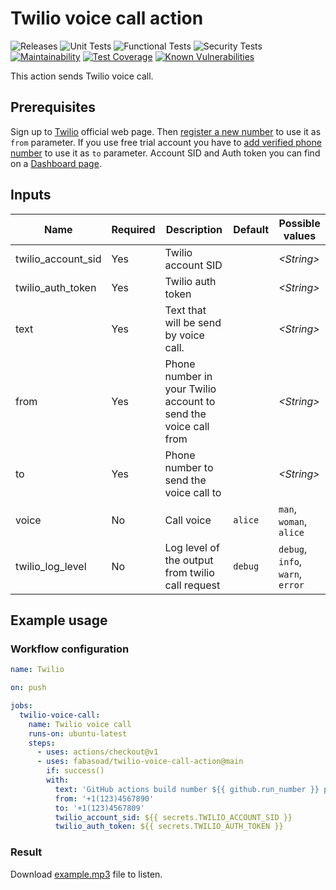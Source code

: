 # Twilio voice call action

![Releases](https://img.shields.io/github/v/release/fabasoad/twilio-voice-call-action?include_prereleases)
![Unit Tests](https://github.com/fabasoad/twilio-voice-call-action/workflows/Unit%20Tests/badge.svg)
![Functional Tests](https://github.com/fabasoad/twilio-voice-call-action/workflows/Functional%20Tests/badge.svg)
![Security Tests](https://github.com/fabasoad/twilio-voice-call-action/workflows/Security%20Tests/badge.svg)
[![Maintainability](https://api.codeclimate.com/v1/badges/99ae71f3775872bc4338/maintainability)](https://codeclimate.com/github/fabasoad/twilio-voice-call-action/maintainability)
[![Test Coverage](https://api.codeclimate.com/v1/badges/99ae71f3775872bc4338/test_coverage)](https://codeclimate.com/github/fabasoad/twilio-voice-call-action/test_coverage)
[![Known Vulnerabilities](https://snyk.io/test/github/fabasoad/twilio-voice-call-action/badge.svg?targetFile=package.json)](https://snyk.io/test/github/fabasoad/twilio-voice-call-action?targetFile=package.json)

This action sends Twilio voice call.

## Prerequisites

Sign up to [Twilio](https://twilio.com) official web page. Then [register a new
number](https://www.twilio.com/console/voice/numbers) to use it as `from` parameter.
If you use free trial account you have to [add verified phone number](https://support.twilio.com/hc/en-us/articles/223180048-Adding-a-Verified-Phone-Number-or-Caller-ID-with-Twilio)
to use it as `to` parameter. Account SID and Auth token you can find on a [Dashboard
page](https://www.twilio.com/console).

## Inputs

| Name               | Required | Description                                                     | Default | Possible values                  |
|--------------------|----------|-----------------------------------------------------------------|---------|----------------------------------|
| twilio_account_sid | Yes      | Twilio account SID                                              |         | _&lt;String&gt;_                 |
| twilio_auth_token  | Yes      | Twilio auth token                                               |         | _&lt;String&gt;_                 |
| text               | Yes      | Text that will be send by voice call.                           |         | _&lt;String&gt;_                 |
| from               | Yes      | Phone number in your Twilio account to send the voice call from |         | _&lt;String&gt;_                 |
| to                 | Yes      | Phone number to send the voice call to                          |         | _&lt;String&gt;_                 |
| voice              | No       | Call voice                                                      | `alice` | `man`, `woman`, `alice`          |
| twilio_log_level   | No       | Log level of the output from twilio call request                | `debug` | `debug`, `info`, `warn`, `error` |

## Example usage

### Workflow configuration

```yaml
name: Twilio

on: push

jobs:
  twilio-voice-call:
    name: Twilio voice call
    runs-on: ubuntu-latest
    steps:
      - uses: actions/checkout@v1
      - uses: fabasoad/twilio-voice-call-action@main
        if: success()
        with:
          text: 'GitHub actions build number ${{ github.run_number }} passed successfully.'
          from: '+1(123)4567890'
          to: '+1(123)4567809'
          twilio_account_sid: ${{ secrets.TWILIO_ACCOUNT_SID }}
          twilio_auth_token: ${{ secrets.TWILIO_AUTH_TOKEN }}
```

### Result

Download [example.mp3](https://raw.githubusercontent.com/fabasoad/twilio-voice-call-action/main/example.mp3)
file to listen.
